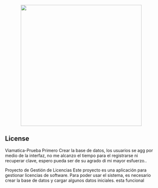 <p align="center"><a href="https://laravel.com" target="_blank"><img src="https://raw.githubusercontent.com/laravel/art/master/logo-lockup/5%20SVG/2%20CMYK/1%20Full%20Color/laravel-logolockup-cmyk-red.svg" width="400"></a></p>


## License
Viamatica-Prueba
Primero Crear la base de datos, los usuarios se agg por medio de la interfaz, no me alcanzo el tiempo para el registrarse ni recuperar clave, espero pueda ser de su agrado di mi mayor esfuerzo..

Proyecto de Gestión de Licencias
Este proyecto es una aplicación para gestionar licencias de software. Para poder usar el sistema, es necesario crear la base de datos y cargar algunos datos iniciales. esta funcional
